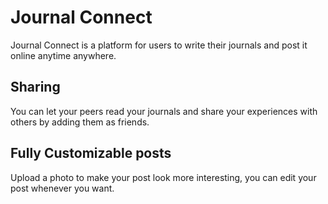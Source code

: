 # Journal Connect

Journal Connect is a platform for users to write their journals and post it online anytime anywhere. 

## Sharing

You can let your peers read your journals and share your experiences with others by adding them as friends.

## Fully Customizable posts

Upload a photo to make your post look more interesting, you can edit your post whenever you want.
